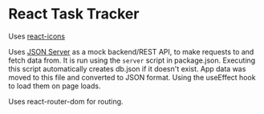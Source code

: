 # React Task Tracker

Uses [react-icons](https://react-icons.github.io/react-icons/icons?name=fa)

Uses [JSON Server](https://www.npmjs.com/package/json-server) as a mock backend/REST API, to make requests to and fetch data from. It is run using the `server` script in package.json. Executing this script automatically creates db.json if it doesn't exist. App data was moved to this file and converted to JSON format. Using the useEffect hook to load them on page loads.

Uses react-router-dom for routing.
